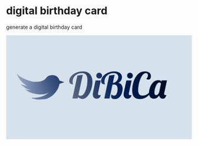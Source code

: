 # digital birthday card
generate a digital birthday card

![logo](./img/logos/DIBICALOGO_Gradient2_Background_Text.png)